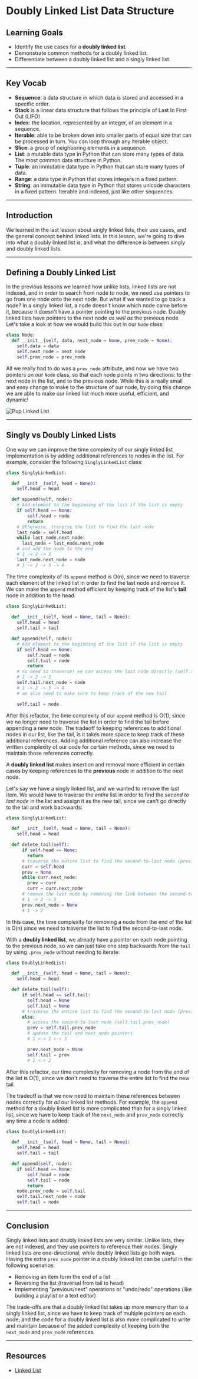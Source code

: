 # Doubly Linked List Data Structure

## Learning Goals

- Identify the use cases for a **doubly linked list**.
- Demonstrate common methods for a doubly linked list.
- Differentiate between a doubly linked list and a singly linked list.

***

## Key Vocab

- **Sequence**: a data structure in which data is stored and accessed in a
specific order.
- **Stack** is a linear data structure that follows the principle of Last In First Out (LIFO)
- **Index**: the location, represented by an integer, of an element in a
sequence.
- **Iterable**: able to be broken down into smaller parts of equal size that
can be processed in turn. You can loop through any iterable object.
- **Slice**: a group of neighboring elements in a sequence.
- **List**: a mutable data type in Python that can store many types of data.
The most common data structure in Python.
- **Tuple**: an immutable data type in Python that can store many types of
data.
- **Range**: a data type in Python that stores integers in a fixed pattern.
- **String**: an immutable data type in Python that stores unicode characters
in a fixed pattern. Iterable and indexed, just like other sequences.

***

## Introduction

We learned in the last lesson about singly linked lists, their use cases, and
the general concept behind linked lists. In this lesson, we're going to dive
into what a doubly linked list is, and what the difference is between singly and
doubly linked lists.

***

## Defining a Doubly Linked List

In the previous lessons we learned how unlike lists, linked lists are not
indexed, and in order to search from node to node, we need use pointers to go
from one node onto the next node. But what if we wanted to go back a node? In a
singly linked list, a node doesn't know which node came before it, because it
doesn't have a pointer pointing to the previous node. Doubly linked lists have
pointers to the next node _as well as_ the previous node. Let's take a look at
how we would build this out in our `Node` class:

```py
class Node:
  def __init__(self, data, next_node = None, prev_node = None):
    self.data = data
    self.next_node = next_node
    self.prev_node = prev_node

```

All we really had to do was a `prev_node` attribute, and now we have two
pointers on our `Node` class, so that each node points in two directions: to the
next node in the list, and to the previous node. While this is a really small
and easy change to make to the structure of our node, by doing this change we
are able to make our linked list much more useful, efficient, and dynamic!

![Pup Linked List](https://curriculum-content.s3.amazonaws.com/phase-4/phase-4-data-structures-doubly-linked-list/pup_doubly_linked_list.png)

***

## Singly vs Doubly Linked Lists

One way we can improve the time complexity of our singly linked list
implementation is by adding additional references to nodes in the list. For
example, consider the following `SinglyLinkedList` class:

```py
class SinglyLinkedList:

  def __init__(self, head = None):
    self.head = head

  def append(self, node):
    # Add element to the beginning of the list if the list is empty
    if self.head == None:
        self.head = node
        return
    # Otherwise, traverse the list to find the last node
    last_node = self.head
    while last_node.next_node:
      last_node = last_node.next_node
    # and add the node to the end
    # 1 -> 2 -> 3
    last_node.next_node = node
    # 1 -> 2 -> 3 -> 4

```

The time complexity of its `append` method is O(n), since we need to traverse
each element of the linked list in order to find the last node and remove it. We
can make the `append` method efficient by keeping track of the list's **tail**
node in addition to the head:

```py
class SinglyLinkedList:
  
  def __init__(self, head = None, tail = None):
    self.head = head
    self.tail = tail

  def append(self, node):
    # Add element to the beginning of the list if the list is empty
    if self.head == None:
        self.head = node
        self.tail = node
        return
    # no need to traverse! we can access the last node directly (self.tail)
    # 1 -> 2 -> 3
    self.tail.next_node = node
    # 1 -> 2 -> 3 -> 4
    # we also need to make sure to keep track of the new tail

    self.tail = node
```

After this refactor, the time complexity of our `append` method is O(1), since
we no longer need to traverse the list in order to find the tail before
appending a new node. The tradeoff to keeping references to additional nodes in
our list, like the tail, is it takes more space to keep track of these
additional references. Adding additional reference can also increase the written
complexity of our code for certain methods, since we need to maintain those
references correctly.

A **doubly linked list** makes insertion and removal more efficient in certain
cases by keeping references to the **previous** node in addition to the next
node.

Let's say we have a singly linked list, and we wanted to remove the last item.
We would have to traverse the _entire_ list in order to find the _second to last
node_ in the list and assign it as the new tail, since we can't go directly to
the tail and work backwards:

```py
class SinglyLinkedList:

  def __init__(self, head = None, tail = None):
    self.head = head

  def delete_tail(self):
      if self.head == None:
        return
      # traverse the entire list to find the second-to-last node (prev)
      curr = self.head
      prev = None
      while curr.next_node:
        prev = curr
        curr = curr.next_node
      # remove the last node by removing the link between the second-to-last node and the tail
      # 1 -> 2 -> 3
      prev.next_node = None
      # 1 -> 2

```

In this case, the time complexity for removing a node from the end of the list
is O(n) since we need to traverse the list to find the second-to-last node.

With a **doubly linked list**, we already have a pointer on each node pointing
to the previous node, so we can just take one step backwards from the `tail` by
using `.prev_node` without needing to iterate:

```py
class DoublyLinkedList:

  def __init__(self, head = None, tail = None):
    self.head = head

  def delete_tail(self):
      if self.head == self.tail:
        self.head = None
        self.tail = None
      # traverse the entire list to find the second-to-last node (prev)
      else:
        # access the second-to-last node (self.tail.prev_node)
        prev = self.tail.prev_node
        # update the tail and next_node pointers
        # 1 <-> 2 <-> 3

        prev.next_node = None
        self.tail = prev
        # 1 <-> 2

```

After this refactor, our time complexity for removing a node from the end of the
list is O(1), since we don't need to traverse the entire list to find the new
tail.

The tradeoff is that we now need to maintain these references between nodes
correctly for _all_ our linked list methods. For example, the `append` method
for a doubly linked list is more complicated than for a singly linked list,
since we have to keep track of the `next_node` and `prev_node` correctly any
time a node is added:

```py
class DoublyLinkedList:

  def __init__(self, head = None, tail = None):
    self.head = head
    self.tail = tail

  def append(self, node):
    if self.head == None:
        self.head = node
        self.tail = node
        return
    node.prev_node = self.tail
    self.tail.next_node = node
    self.tail = node
```

***

## Conclusion

Singly linked lists and doubly linked lists are very similar. Unlike lists,
they are not indexed, and they use pointers to reference their nodes. Singly
linked lists are one-directional, while doubly linked lists go both ways. Having
the extra `prev_node` pointer in a doubly linked list can be useful in the
following scenarios:

- Removing an item form the end of a list
- Reversing the list (traversal from tail to head)
- Implementing "previous/next" operations or "undo/redo" operations (like
  building a playlist or a text editor)

The trade-offs are that a doubly linked list takes up more memory than to a
singly linked list, since we have to keep track of multiple pointers on each
node; and the code for a doubly linked list is also more complicated to write
and maintain because of the added complexity of keeping both the `next_node` and
`prev_node` references.

***

## Resources

- [Linked List](https://en.wikipedia.org/wiki/Linked_list)
